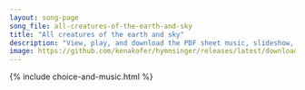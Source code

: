 ```yaml
---
layout: song-page
song_file: all-creatures-of-the-earth-and-sky
title: "All creatures of the earth and sky"
description: "View, play, and download the PDF sheet music, slideshow, and audio. Lyrics: All creatures of the earth and sky, come, kindred, lift your voices high,    alleluia, alleluia!  Bright burning sun with golden beam, soft shining mo... english theist 4part chords"
image: https://github.com/kenakofer/hymnsinger/releases/latest/download/all-creatures-of-the-earth-and-sky-trad.png
---
```


{% include choice-and-music.html %}